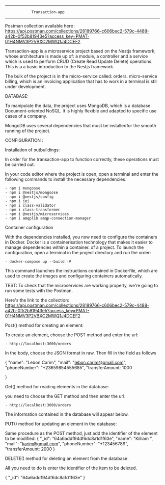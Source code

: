 ***********************************************************************************
				Transaction-app
***********************************************************************************

Postman collection available here : 
https://api.postman.com/collections/28189766-c606bec2-579c-4488-a42b-0f52b81943e5?access_key=PMAT-01H4NMV3P2VBXC2MWQ1J4DCEF2



Transaction-app is a microservice project based on the Nestjs framework,
whose architecture is made up of: a module, a controller and a service which 
is used to perform CRUD (Create Read Update Delete) operations. This is a 
a basic introduction to the Nestjs framework.

The bulk of the project is in the micro-service called: orders.
micro-service billing, which is an invoicing application that has to work
in a terminal is still under development.

DATABASE: 

To manipulate the data, the project uses MongoDB, which is a database. 
Document-oriented NoSQL. It is highly flexible and adapted to specific use cases 
of a company.

MongoDB uses several dependencies that must be installedfor the smooth running of the project.


CONFIGURATION :

Installation of outbuildings: 

In order for the transaction-app to function correctly, these operations must be carried out.

In your code editor where the project is open, open a terminal
and enter the following commands to install the necessary dependencies.

	- npm i mongoose
	- npm i @nestjs/mongoose
	- npm i @nestjs/config
	- npm i joi
	- npm i class-validator
	- npm i class-transformer
	- npm i @nestjs/microservices
	- npm i amqplib amqp-connection-manager


Container configuration

With the dependencies installed, you now need to configure the containers in Docker. 
Docker is a containerisation technology that makes it easier to manage dependencies within a container. 
of a project.
To launch the configuration, open a terminal in the project directory and run
the order: 

	- docker-compose up --build -V

This command launches the instructions contained in Dockerfile, which are used to create the 
images and configuring containers automatically. 


TEST:
To check that the microservices are working properly, we're going to run some tests with the 
Postman. 

Here's the link to the collection: https://api.postman.com/collections/28189766-c606bec2-579c-4488-a42b-0f52b81943e5?access_key=PMAT-01H4NMV3P2VBXC2MWQ1J4DCEF2



Post() method for creating an element:

To create an element, choose the POST method and enter the url:

	- http://localhost:3000/orders

In the body, choose the JSON format in raw. Then fill in the field as follows


{
    "name": "Lebon Carim",
    "mail": "lebon.carim@gmail.com",
    "phoneNumber": "+23659854555685",
    "transferAmount: 1000

}


Get() method for reading elements in the database:

you need to choose the GET method and then enter the url: 

	- http://localhost:3000/orders

The information contained in the database will appear below.


PUT() method for updating an element in the database:

Same procedure as the POST method, just add the identifier of the element to be modified:
{
        "_id": "64a6addf94df6dc8a1d1f63e",
        "name": "Killiam ",
        "mail": "karim@gmail.com",
        "phoneNumber": "+123456789",
        "transferAmount: 2000
}


DELETE() method for deleting an element from the database:

All you need to do is enter the identifier of the item to be deleted.

{
    "_id": "64a6addf94df6dc8a1d1f63e"
}

